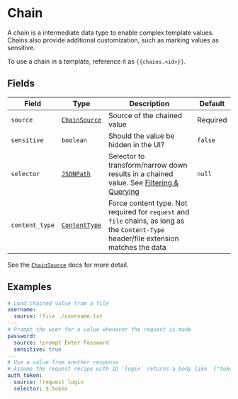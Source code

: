 # Chain

A chain is a intermediate data type to enable complex template values. Chains also provide additional customization, such as marking values as sensitive.

To use a chain in a template, reference it as `{{chains.<id>}}`.

## Fields

| Field          | Type                                                                                   | Description                                                                                                                            | Default  |
| -------------- | -------------------------------------------------------------------------------------- | -------------------------------------------------------------------------------------------------------------------------------------- | -------- |
| `source`       | [`ChainSource`](./chain_source.md)                                                     | Source of the chained value                                                                                                            | Required |
| `sensitive`    | `boolean`                                                                              | Should the value be hidden in the UI?                                                                                                  | `false`  |
| `selector`     | [`JSONPath`](https://www.ietf.org/archive/id/draft-goessner-dispatch-jsonpath-00.html) | Selector to transform/narrow down results in a chained value. See [Filtering & Querying](../../user_guide/filter_query.md)             | `null`   |
| `content_type` | [`ContentType`](./content_type.md)                                                     | Force content type. Not required for `request` and `file` chains, as long as the `Content-Type` header/file extension matches the data |          |

See the [`ChainSource`](./chain_source.md) docs for more detail.

## Examples

```yaml
# Load chained value from a file
username:
  source: !file ./username.txt
---
# Prompt the user for a value whenever the request is made
password:
  source: !prompt Enter Password
  sensitive: true
---
# Use a value from another response
# Assume the request recipe with ID `login` returns a body like `{"token": "foo"}`
auth_token:
  source: !request login
  selector: $.token
```
